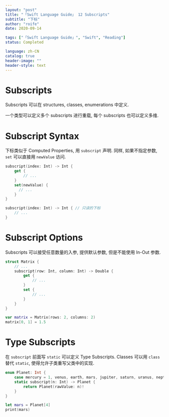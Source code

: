 ```yaml
---
layout: "post"
title: "「Swift Language Guide」 12 Subscripts"
subtitle: "下标"
author: "roife"
date: 2020-09-14

tags: ["「Swift Language Guide」", "Swift", "Reading"]
status: Completed

language: zh-CN
catalog: true
header-image: ""
header-style: text
---
```


# Subscripts

Subscripts 可以在 structures, classes, enumerations 中定义.

一个类型可以定义多个 subscripts 进行重载, 每个 subscripts 也可以定义多维.

# Subscript Syntax

下标类似于 Computed Properties, 用 `subscript` 声明. 同样, 如果不指定参数, `set` 可以直接用 `newValue` 访问.

```swift
subscript(index: Int) -> Int {
    get {
        // ...
    }
    set(newValue) {
      // ...
    }
}

subscript(index: Int) -> Int { // 只读的下标
    // ...
}
```

# Subscript Options

Subscripts 可以接受任意数量的入参, 提供默认参数, 但是不能使用 In-Out 参数.

```swift
struct Matrix {
    // ...
    subscript(row: Int, column: Int) -> Double {
        get {
            // ...
        }
        set {
            // ...
        }
    }
}

var matrix = Matrix(rows: 2, columns: 2)
matrix[0, 1] = 1.5
```

# Type Subscripts

在 `subscript` 前面写 `static` 可以定义 Type Subscripts.
Classes 可以用 `class` 替代 `static`, 使得允许子类重写父类中的实现.

```swift
enum Planet: Int {
    case mercury = 1, venus, earth, mars, jupiter, saturn, uranus, neptune
    static subscript(n: Int) -> Planet {
        return Planet(rawValue: n)!
    }
}

let mars = Planet[4]
print(mars)
```
